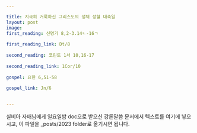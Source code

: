 ```yaml
---

title: 지극히 거룩하신 그리스도의 성체 성혈 대축일
layout: post 
image: 
first_reading: 신명기 8,2-3.14ㄴ-16ㄱ
 
first_reading_link: Dt/8
 
second_reading: 코린토 1서 10,16-17
 
second_reading_link: 1Cor/10
 
gospel: 요한 6,51-58
 
gospel_link: Jn/6
 

---
```



실비아 자매님에게 일요일밤 doc으로 받으신
강론말씀 문서에서
텍스트를 여기에 넣으시고,
이 파일을 _posts/2023 folder로 옮기시면 됩니다.
